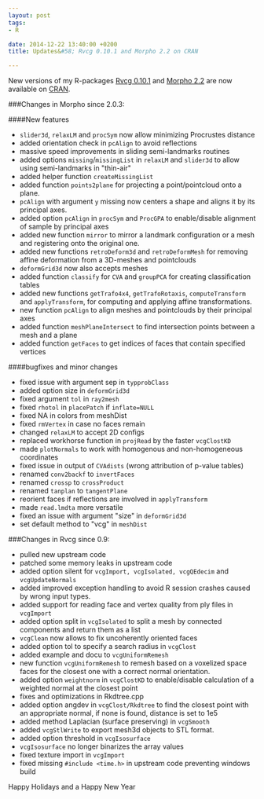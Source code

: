 ```yaml
---
layout: post
tags: 
- R 

date: 2014-12-22 13:40:00 +0200
title: Updates&#58; Rvcg 0.10.1 and Morpho 2.2 on CRAN

---
```

New versions of my R-packages [Rvcg 0.10.1](http://cran.r-project.org/web/packages/Rvcg/) and [Morpho 2.2](http://cran.r-project.org/web/packages/Morpho/) are now available on [CRAN](http://cran.r-project.org/).

###Changes in Morpho since 2.0.3:

####New features

 * ```slider3d```, ```relaxLM``` and ```procSym``` now allow minimizing Procrustes distance
 * added orientation check in ```pcAlign``` to avoid reflections
 * massive speed improvements in sliding semi-landmarks routines
 * added options ```missing```/```missingList``` in ```relaxLM``` and ```slider3d``` to allow using semi-landmarks in "thin-air"
 * added helper function ```createMissingList```
 * added function ```points2plane``` for projecting a point/pointcloud onto a plane.
 * ```pcAlign``` with argument ```y``` missing now centers a shape and aligns it by its principal axes.
 * added option ```pcAlign``` in ```procSym``` and ```ProcGPA``` to enable/disable alignment of sample by principal axes
 * added new function ```mirror``` to mirror a landmark configuration or a mesh and registering onto the original one.
 * added new functions ```retroDeform3d``` and ```retroDeformMesh``` for removing affine deformation from a 3D-meshes and pointclouds
 * ```deformGrid3d``` now also accepts meshes
 * added function ```classify``` for ```CVA``` and ```groupPCA``` for creating classification tables
 * added new functions ```getTrafo4x4```, ```getTrafoRotaxis```, ```computeTransform``` and ```applyTransform```, for computing and applying affine transformations.
 * new function ```pcAlign``` to align meshes and pointclouds by their principal axes
 * added function ```meshPlaneIntersect``` to find intersection points between a mesh and a plane
 * added function ```getFaces``` to get indices of faces that contain specified vertices

####bugfixes and minor changes

 * fixed issue with argument sep in ```typprobClass```
 * added option size in ```deformGrid3d```
 * fixed argument ```tol``` in ```ray2mesh```
 * fixed ```rhotol``` in ```placePatch``` if ```inflate=NULL```
 * fixed NA in colors from meshDist
 * fixed ```rmVertex``` in case no faces remain
 * changed ```relaxLM``` to accept 2D configs
 * replaced workhorse function in ```projRead``` by the faster ```vcgClostKD```
 * made ```plotNormals``` to work with homogenous and non-homogeneous coordinates
 * fixed issue in output of ```CVAdists``` (wrong attribution of p-value tables)
 * renamed ```conv2backf``` to ```invertFaces```
 * renamed ```crossp``` to ```crossProduct```
 * renamed ```tanplan``` to ```tangentPlane```
 * reorient faces if reflections are involved in ```applyTransform```
 * made ```read.lmdta``` more versatile
 * fixed an issue with argument "size" in ```deformGrid3d```
 * set default method to "vcg" in ```meshDist```


 

###Changes in Rvcg since 0.9: 
 
 * pulled new upstream code
 * patched some memory leaks in upstream code
 * added option silent for ```vcgImport, vcgIsolated, vcgQEdecim``` and ```vcgUpdateNormals```
 * added improved exception handling to avoid R session crashes caused by wrong input types.
 * added support for reading face and vertex quality from ply files in ```vcgImport```
 * added option split in ```vcgIsolated``` to split a mesh by connected components and return them as a list
 * ```vcgClean``` now allows to fix uncoherently oriented faces
 * added option tol to specify a search radius in ```vcgClost```
 * added example and docu to ```vcgUniformRemesh```
 * new function ```vcgUniformRemesh``` to remesh based on a voxelized space faces for the closest one with a correct normal orientation.
 * added option ```weightnorm``` in  ```vcgClostKD``` to enable/disable calculation of a weighted normal at the closest point
 * fixes and optimizations in Rkdtree.cpp
 * added option angdev in ```vcgClost/Rkdtree``` to find the closest point with an appropriate normal, if none is found, distance is set to 1e5
 * added method Laplacian (surface preserving) in ```vcgSmooth```
 * added ```vcgStlWrite``` to export mesh3d objects to STL format.
 * added option threshold in ```vcgIsosurface```
 * ```vcgIsosurface``` no longer binarizes the array values
 * fixed texture import in ```vcgImport```
 * fixed missing ```#include <time.h>``` in upstream code preventing windows build
  
Happy Holidays and a Happy New Year